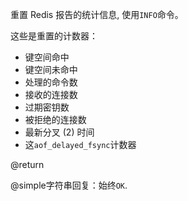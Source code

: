 重置 Redis 报告的统计信息, 使用`INFO`命令。

这些是重置的计数器：

*   键空间命中
*   键空间未命中
*   处理的命令数
*   接收的连接数
*   过期密钥数
*   被拒绝的连接数
*   最新分叉 (2) 时间
*   这`aof_delayed_fsync`计数器

@return

@simple字符串回复：始终`OK`.
